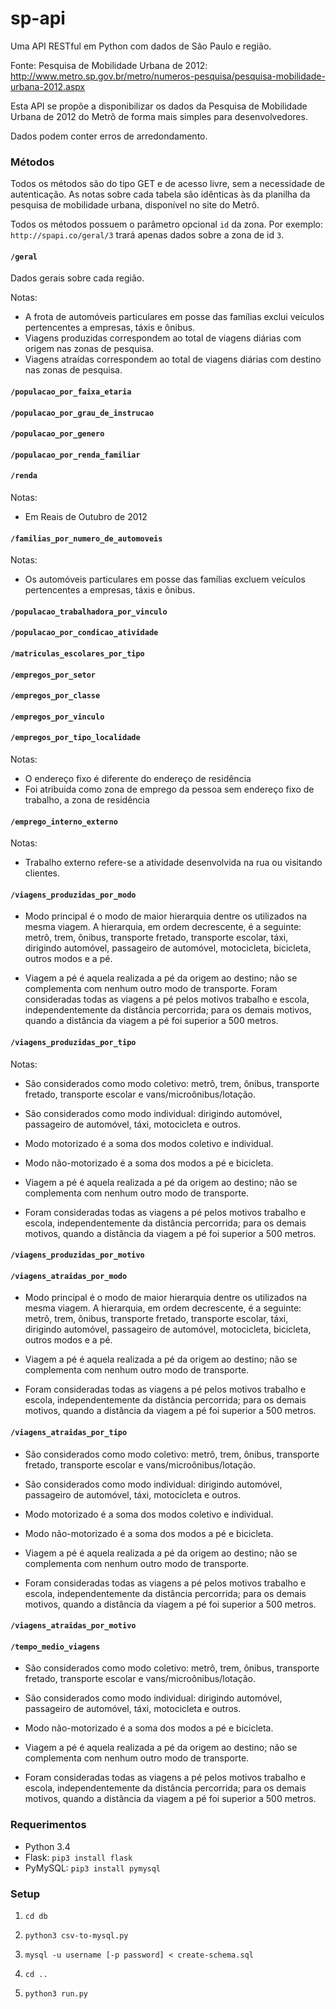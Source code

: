 # sp-api
Uma API RESTful em Python com dados de São Paulo e região.

Fonte: Pesquisa de Mobilidade Urbana de 2012: http://www.metro.sp.gov.br/metro/numeros-pesquisa/pesquisa-mobilidade-urbana-2012.aspx

Esta API se propõe a disponibilizar os dados da Pesquisa de Mobilidade Urbana de 2012 do Metrô de forma mais simples para desenvolvedores.

Dados podem conter erros de arredondamento.

### Métodos

Todos os métodos são do tipo GET e de acesso livre, sem a necessidade de autenticação. As notas sobre cada tabela são idênticas às da planilha da pesquisa de mobilidade urbana, disponível no site do Metrô.

Todos os métodos possuem o parâmetro opcional `id` da zona. Por exemplo: `http://spapi.co/geral/3` trará apenas dados sobre a zona de id `3`.

#### `/geral`

Dados gerais sobre cada região.

Notas:

- A frota de automóveis particulares em posse das famílias exclui veículos pertencentes a empresas, táxis e ônibus.
- Viagens produzidas correspondem ao total de viagens diárias com origem nas zonas de pesquisa.
- Viagens atraídas correspondem ao total de viagens diárias com destino nas zonas de pesquisa.

#### `/populacao_por_faixa_etaria`

#### `/populacao_por_grau_de_instrucao`

#### `/populacao_por_genero`

#### `/populacao_por_renda_familiar`

#### `/renda`

Notas:

- Em Reais de Outubro de 2012

#### `/familias_por_numero_de_automoveis`

Notas:

- Os automóveis particulares em posse das famílias excluem veículos pertencentes a empresas, táxis e ônibus.

#### `/populacao_trabalhadora_por_vinculo`

#### `/populacao_por_condicao_atividade`


#### `/matriculas_escolares_por_tipo`

#### `/empregos_por_setor`

#### `/empregos_por_classe`

#### `/empregos_por_vinculo`

#### `/empregos_por_tipo_localidade`

Notas:

- O endereço fixo é diferente do endereço de residência
- Foi atribuida como zona de emprego da pessoa sem endereço fixo de trabalho, a zona de residência

#### `/emprego_interno_externo`

Notas:

- Trabalho externo refere-se a atividade desenvolvida na rua ou visitando clientes.

#### `/viagens_produzidas_por_modo`

- Modo principal é o modo de maior hierarquia dentre os utilizados na mesma viagem. A hierarquia, em ordem decrescente, é a seguinte: metrô, trem, ônibus, transporte fretado, transporte escolar, táxi, dirigindo automóvel, passageiro de automóvel, motocicleta, bicicleta, outros modos e a pé.

- Viagem a pé é aquela realizada a pé da origem ao destino; não se complementa com nenhum outro modo de transporte. Foram consideradas todas as viagens a pé pelos motivos trabalho e escola, independentemente da distância percorrida; para os demais motivos, quando a distância da viagem a pé  foi superior a 500 metros.

#### `/viagens_produzidas_por_tipo`

Notas:

- São considerados como modo coletivo: metrô, trem, ônibus, transporte fretado, transporte escolar e vans/microônibus/lotação.

- São considerados como modo individual: dirigindo automóvel, passageiro de automóvel, táxi, motocicleta e outros.

- Modo motorizado é a soma dos modos coletivo e individual.

- Modo não-motorizado é a soma dos modos a pé e bicicleta.

- Viagem a pé é aquela realizada a pé da origem ao destino; não se complementa com nenhum outro modo de transporte.

- Foram consideradas todas as viagens a pé pelos motivos trabalho e escola, independentemente da distância percorrida; para os demais motivos, quando a distância da viagem a pé foi superior a 500 metros.

#### `/viagens_produzidas_por_motivo`

#### `/viagens_atraidas_por_modo`

- Modo principal é o modo de maior hierarquia dentre os utilizados na mesma viagem. A hierarquia, em ordem decrescente, é a seguinte: metrô, trem, ônibus, transporte fretado, transporte escolar, táxi, dirigindo automóvel, passageiro de automóvel, motocicleta, bicicleta, outros modos e a pé.

- Viagem a pé é aquela realizada a pé da origem ao destino; não se complementa com nenhum outro modo de transporte.

- Foram consideradas todas as viagens a pé pelos motivos trabalho e escola, independentemente da distância percorrida; para os demais motivos, quando a distância da viagem a pé foi superior a 500 metros.

#### `/viagens_atraidas_por_tipo`

- São considerados como modo coletivo: metrô, trem, ônibus, transporte fretado, transporte escolar e vans/microônibus/lotação.

- São considerados como modo individual: dirigindo automóvel, passageiro de automóvel, táxi, motocicleta e outros.

- Modo motorizado é a soma dos modos coletivo e individual.

- Modo não-motorizado é a soma dos modos a pé e bicicleta.

- Viagem a pé é aquela realizada a pé da origem ao destino; não se complementa com nenhum outro modo de transporte.

- Foram consideradas todas as viagens a pé pelos motivos trabalho e escola, independentemente da distância percorrida; para os demais motivos, quando a distância da viagem a pé foi superior a 500 metros.

#### `/viagens_atraidas_por_motivo`

#### `/tempo_medio_viagens`

- São considerados como modo coletivo: metrô, trem, ônibus, transporte fretado, transporte escolar e vans/microônibus/lotação.

- São considerados como modo individual: dirigindo automóvel, passageiro de automóvel, táxi, motocicleta e outros.

- Modo não-motorizado é a soma dos modos a pé e bicicleta.

- Viagem a pé é aquela realizada a pé da origem ao destino; não se complementa com nenhum outro modo de transporte.

- Foram consideradas todas as viagens a pé pelos motivos trabalho e escola, independentemente da distância percorrida; para os demais motivos, quando a distância da viagem a pé foi superior a 500 metros.

### Requerimentos

- Python 3.4
- Flask: `pip3 install flask`
- PyMySQL: `pip3 install pymysql`

### Setup

1. `cd db`

1. `python3 csv-to-mysql.py`

1. `mysql -u username [-p password] < create-schema.sql`

1. `cd ..`

1. `python3 run.py`
